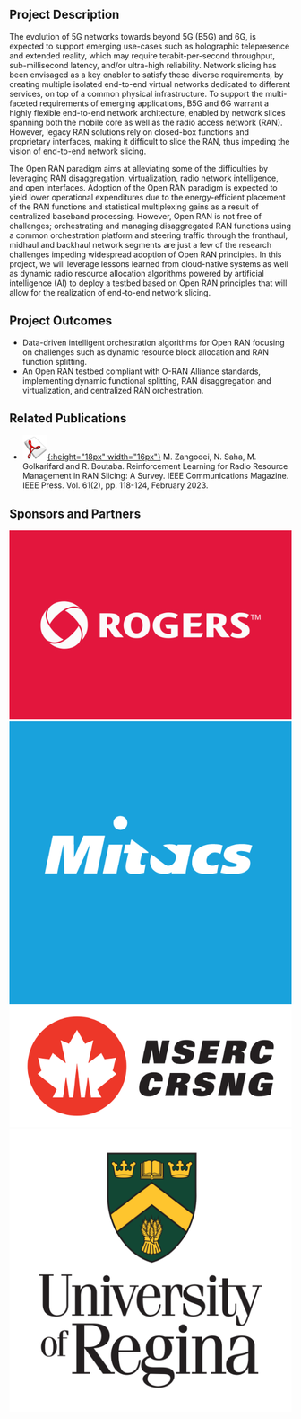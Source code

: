 ## Project Description

The evolution of 5G networks towards beyond 5G (B5G) and 6G, is expected to support emerging use-cases such as holographic telepresence and extended reality, which may require terabit-per-second throughput, sub-millisecond latency, and/or ultra-high reliability. Network slicing has been envisaged as a key enabler to satisfy these diverse requirements, by creating multiple isolated end-to-end virtual networks dedicated to different services, on top of a common physical infrastructure. To support the multi-faceted requirements of emerging applications, B5G and 6G warrant a highly flexible end-to-end network architecture, enabled by network slices spanning both the mobile core as well as the radio access network (RAN). However, legacy RAN solutions rely on closed-box functions and proprietary interfaces, making it difficult to slice the RAN, thus impeding the vision of end-to-end network slicing. 

The Open RAN paradigm aims at alleviating some of the difficulties by leveraging RAN disaggregation, virtualization, radio network intelligence, and open interfaces. Adoption of the Open RAN paradigm is expected to yield lower operational expenditures due to the energy-efficient placement of the RAN functions and statistical multiplexing gains as a result of centralized baseband processing. However, Open RAN is not free of challenges; orchestrating and managing disaggregated RAN functions using a common orchestration platform and steering traffic through the fronthaul, midhaul and backhaul network segments are just a few of the research challenges impeding widespread adoption of Open RAN principles. In this project, we will leverage lessons learned from cloud-native systems as well as dynamic radio resource allocation algorithms powered by artificial intelligence (AI) to deploy a testbed based on Open RAN principles that will allow for the realization of end-to-end network slicing. 

## Project Outcomes
- Data-driven intelligent orchestration algorithms for Open RAN focusing on challenges such as dynamic resource block allocation and RAN function splitting. 
- An Open RAN testbed compliant with O-RAN Alliance standards, implementing dynamic functional splitting, RAN disaggregation and virtualization, and centralized RAN orchestration. 

## Related Publications
- [![Paper](assets/pdflogo.gif){:height="18px" width="16px"}](https://rboutaba.cs.uwaterloo.ca/Papers/Journals/2023/ZangooeiCOMMAG2023.pdf`) M. Zangooei, N. Saha, M. Golkarifard and R. Boutaba. Reinforcement Learning for Radio Resource Management in RAN Slicing: A Survey. IEEE Communications Magazine. IEEE Press. Vol. 61(2), pp. 118-124, February 2023.


## Sponsors and Partners
<div class="row">
  <div class="img1">
    <img src="assets/rogers-logo.jpg" alt="Rogers"/>
  </div>
  <div class="img2">
    <img src="assets/mitacs-logo.png" alt="Mitacs"/>
  </div>
  <div class="img3">
    <img src="assets/nserc-logo.png" alt="Mitacs"/>
  </div>
  <div class="img2">
    <img src="assets/regina-logo.png" alt="Mitacs"/>
  </div>
</div>

